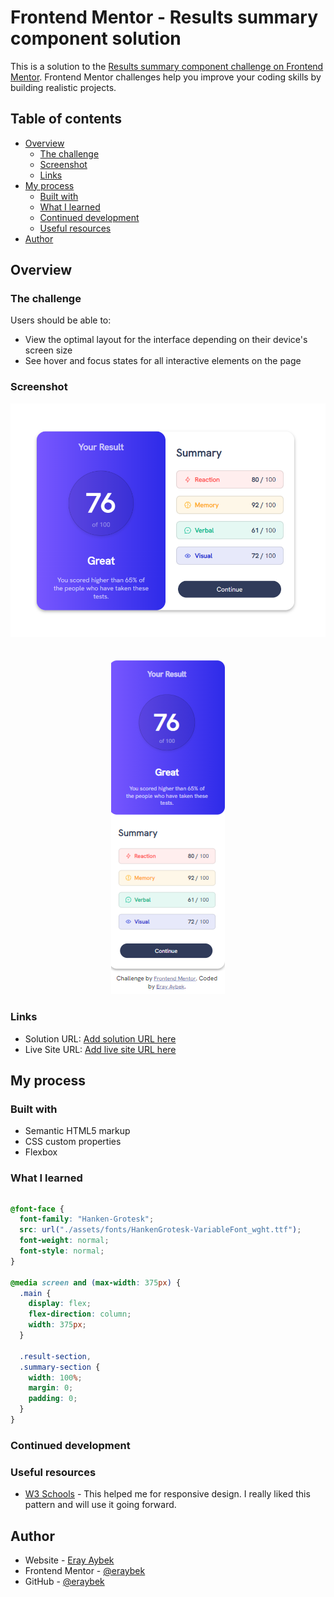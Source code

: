 # Frontend Mentor - Results summary component solution

This is a solution to the [Results summary component challenge on Frontend Mentor](https://www.frontendmentor.io/challenges/results-summary-component-CE_K6s0maV). Frontend Mentor challenges help you improve your coding skills by building realistic projects.

## Table of contents

- [Overview](#overview)
  - [The challenge](#the-challenge)
  - [Screenshot](#screenshot)
  - [Links](#links)
- [My process](#my-process)
  - [Built with](#built-with)
  - [What I learned](#what-i-learned)
  - [Continued development](#continued-development)
  - [Useful resources](#useful-resources)
- [Author](#author)

## Overview

### The challenge

Users should be able to:

- View the optimal layout for the interface depending on their device's screen size
- See hover and focus states for all interactive elements on the page

### Screenshot

<p align="center">
<img src="./design/my-project-desktop-design.PNG">
<br><br><br>
<img src="./design/my-project-mobile-design.PNG">
</p>

### Links

- Solution URL: [Add solution URL here](https://your-solution-url.com)
- Live Site URL: [Add live site URL here](https://your-live-site-url.com)

## My process

### Built with

- Semantic HTML5 markup
- CSS custom properties
- Flexbox

### What I learned

```html

```

```css
@font-face {
  font-family: "Hanken-Grotesk";
  src: url("./assets/fonts/HankenGrotesk-VariableFont_wght.ttf");
  font-weight: normal;
  font-style: normal;
}

@media screen and (max-width: 375px) {
  .main {
    display: flex;
    flex-direction: column;
    width: 375px;
  }

  .result-section,
  .summary-section {
    width: 100%;
    margin: 0;
    padding: 0;
  }
}
```

### Continued development

### Useful resources

- [W3 Schools](https://www.w3schools.com/html/html_responsive.asp) - This helped me for responsive design. I really liked this pattern and will use it going forward.

## Author

- Website - [Eray Aybek](https://eraybek.github.io)
- Frontend Mentor - [@eraybek](https://www.frontendmentor.io/profile/eraybek)
- GitHub - [@eraybek](https://github.com/eraybek)
